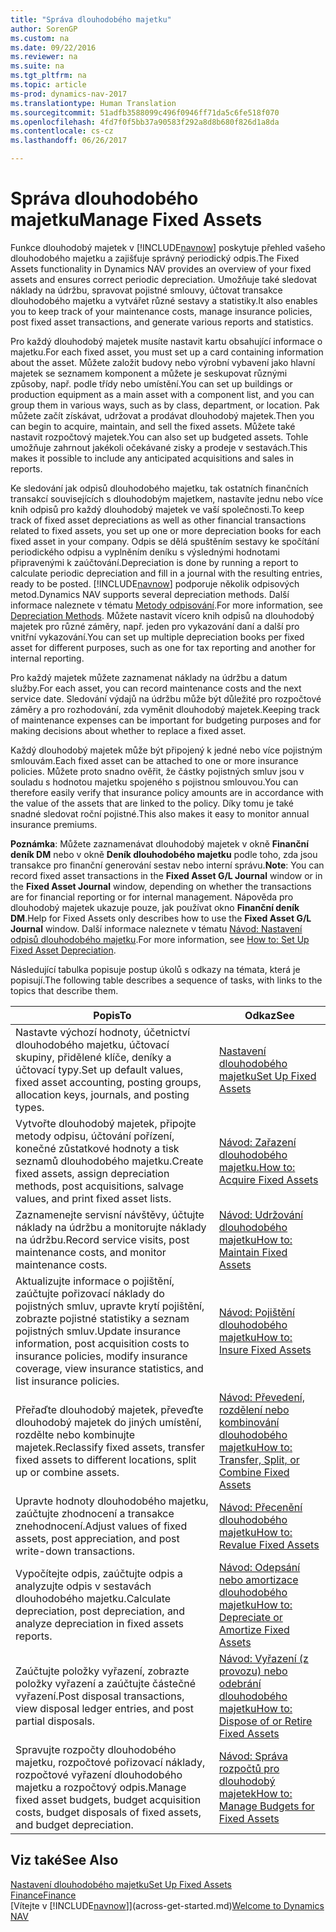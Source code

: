```yaml
---
title: "Správa dlouhodobého majetku"
author: SorenGP
ms.custom: na
ms.date: 09/22/2016
ms.reviewer: na
ms.suite: na
ms.tgt_pltfrm: na
ms.topic: article
ms-prod: dynamics-nav-2017
ms.translationtype: Human Translation
ms.sourcegitcommit: 51adfb3588099c496f0946ff71da5c6fe518f070
ms.openlocfilehash: 4fd7f0f5bb37a90583f292a8d8b680f826d1a8da
ms.contentlocale: cs-cz
ms.lasthandoff: 06/26/2017

---
```


# <a name="manage-fixed-assets"></a><span data-ttu-id="2bb0d-102">Správa dlouhodobého majetku</span><span class="sxs-lookup"><span data-stu-id="2bb0d-102">Manage Fixed Assets</span></span>
<span data-ttu-id="2bb0d-103">Funkce dlouhodobý majetek v [!INCLUDE[navnow](includes/navnow_md.md)] poskytuje přehled vašeho dlouhodobého majetku a zajišťuje správný periodický odpis.</span><span class="sxs-lookup"><span data-stu-id="2bb0d-103">The Fixed Assets functionality in Dynamics NAV provides an overview of your fixed assets and ensures correct periodic depreciation.</span></span> <span data-ttu-id="2bb0d-104">Umožňuje také sledovat náklady na údržbu, spravovat pojistné smlouvy, účtovat transakce dlouhodobého majetku a vytvářet různé sestavy a statistiky.</span><span class="sxs-lookup"><span data-stu-id="2bb0d-104">It also enables you to keep track of your maintenance costs, manage insurance policies, post fixed asset transactions, and generate various reports and statistics.</span></span>

<span data-ttu-id="2bb0d-105">Pro každý dlouhodobý majetek musíte nastavit kartu obsahující informace o majetku.</span><span class="sxs-lookup"><span data-stu-id="2bb0d-105">For each fixed asset, you must set up a card containing information about the asset.</span></span> <span data-ttu-id="2bb0d-106">Můžete založit budovy nebo výrobní vybavení jako hlavní majetek se seznamem komponent a můžete je seskupovat různými způsoby, např. podle třídy nebo umístění.</span><span class="sxs-lookup"><span data-stu-id="2bb0d-106">You can set up buildings or production equipment as a main asset with a component list, and you can group them in various ways, such as by class, department, or location.</span></span> <span data-ttu-id="2bb0d-107">Pak můžete začít získávat, udržovat a prodávat dlouhodobý majetek.</span><span class="sxs-lookup"><span data-stu-id="2bb0d-107">Then you can begin to acquire, maintain, and sell the fixed assets.</span></span> <span data-ttu-id="2bb0d-108">Můžete také nastavit rozpočtový majetek.</span><span class="sxs-lookup"><span data-stu-id="2bb0d-108">You can also set up budgeted assets.</span></span> <span data-ttu-id="2bb0d-109">Tohle umožňuje zahrnout jakékoli očekávané zisky a prodeje v sestavách.</span><span class="sxs-lookup"><span data-stu-id="2bb0d-109">This makes it possible to include any anticipated acquisitions and sales in reports.</span></span>

<span data-ttu-id="2bb0d-110">Ke sledování jak odpisů dlouhodobého majetku, tak ostatních finančních transakcí souvisejících s dlouhodobým majetkem, nastavíte jednu nebo více knih odpisů pro každý dlouhodobý majetek ve vaší společnosti.</span><span class="sxs-lookup"><span data-stu-id="2bb0d-110">To keep track of fixed asset depreciations as well as other financial transactions related to fixed assets, you set up one or more depreciation books for each fixed asset in your company.</span></span> <span data-ttu-id="2bb0d-111">Odpis se dělá spuštěním sestavy ke spočítání periodického odpisu a vyplněním deníku s výslednými hodnotami připravenými k zaúčtování.</span><span class="sxs-lookup"><span data-stu-id="2bb0d-111">Depreciation is done by running a report to calculate periodic depreciation and fill in a journal with the resulting entries, ready to be posted.</span></span> <span data-ttu-id="2bb0d-112">[!INCLUDE[navnow](includes/navnow_md.md)] podporuje několik odpisových metod.</span><span class="sxs-lookup"><span data-stu-id="2bb0d-112">Dynamics NAV supports several depreciation methods.</span></span> <span data-ttu-id="2bb0d-113">Další informace naleznete v tématu [Metody odpisování](fa-depreciation-methods.md).</span><span class="sxs-lookup"><span data-stu-id="2bb0d-113">For more information, see [Depreciation Methods](fa-depreciation-methods.md).</span></span> <span data-ttu-id="2bb0d-114">Můžete nastavit vícero knih odpisů na dlouhodobý majetek pro různé záměry, např. jeden pro vykazování daní a další pro vnitřní vykazování.</span><span class="sxs-lookup"><span data-stu-id="2bb0d-114">You can set up multiple depreciation books per fixed asset for different purposes, such as one for tax reporting and another for internal reporting.</span></span>

<span data-ttu-id="2bb0d-115">Pro každý majetek můžete zaznamenat náklady na údržbu a datum služby.</span><span class="sxs-lookup"><span data-stu-id="2bb0d-115">For each asset, you can record maintenance costs and the next service date.</span></span> <span data-ttu-id="2bb0d-116">Sledování výdajů na údržbu může být důležité pro rozpočtové záměry a pro rozhodování, zda vyměnit dlouhodobý majetek.</span><span class="sxs-lookup"><span data-stu-id="2bb0d-116">Keeping track of maintenance expenses can be important for budgeting purposes and for making decisions about whether to replace a fixed asset.</span></span>

<span data-ttu-id="2bb0d-117">Každý dlouhodobý majetek může být připojený k jedné nebo více pojistným smlouvám.</span><span class="sxs-lookup"><span data-stu-id="2bb0d-117">Each fixed asset can be attached to one or more insurance policies.</span></span> <span data-ttu-id="2bb0d-118">Můžete proto snadno ověřit, že částky pojistných smluv jsou v souladu s hodnotou majetku spojeného s pojistnou smlouvou.</span><span class="sxs-lookup"><span data-stu-id="2bb0d-118">You can therefore easily verify that insurance policy amounts are in accordance with the value of the assets that are linked to the policy.</span></span> <span data-ttu-id="2bb0d-119">Díky tomu je také snadné sledovat roční pojistné.</span><span class="sxs-lookup"><span data-stu-id="2bb0d-119">This also makes it easy to monitor annual insurance premiums.</span></span>

<span data-ttu-id="2bb0d-120">**Poznámka**: Můžete zaznamenávat dlouhodobý majetek v okně **Finanční deník DM** nebo v okně **Deník dlouhodobého majetku** podle toho, zda jsou transakce pro finanční generování sestav nebo interní správu.</span><span class="sxs-lookup"><span data-stu-id="2bb0d-120">**Note**: You can record fixed asset transactions in the **Fixed Asset G/L Journal** window or in the **Fixed Asset Journal** window, depending on whether the transactions are for financial reporting or for internal management.</span></span> <span data-ttu-id="2bb0d-121">Nápověda pro dlouhodobý majetek ukazuje pouze, jak používat okno **Finanční deník DM**.</span><span class="sxs-lookup"><span data-stu-id="2bb0d-121">Help for Fixed Assets only describes how to use the **Fixed Asset G/L Journal** window.</span></span> <span data-ttu-id="2bb0d-122">Další informace naleznete v tématu [Návod: Nastavení odpisů dlouhodobého majetku](fa-how-setup-depreciation.md).</span><span class="sxs-lookup"><span data-stu-id="2bb0d-122">For more information, see [How to: Set Up Fixed Asset Depreciation](fa-how-setup-depreciation.md).</span></span>

<span data-ttu-id="2bb0d-123">Následující tabulka popisuje postup úkolů s odkazy na témata, která je popisují.</span><span class="sxs-lookup"><span data-stu-id="2bb0d-123">The following table describes a sequence of tasks, with links to the topics that describe them.</span></span>

| <span data-ttu-id="2bb0d-124">Popis</span><span class="sxs-lookup"><span data-stu-id="2bb0d-124">To</span></span> | <span data-ttu-id="2bb0d-125">Odkaz</span><span class="sxs-lookup"><span data-stu-id="2bb0d-125">See</span></span> |
|----|-----|
|<span data-ttu-id="2bb0d-126">Nastavte výchozí hodnoty, účetnictví dlouhodobého majetku, účtovací skupiny, přidělené klíče, deníky a účtovací typy.</span><span class="sxs-lookup"><span data-stu-id="2bb0d-126">Set up default values, fixed asset accounting, posting groups, allocation keys, journals, and posting types.</span></span>|[<span data-ttu-id="2bb0d-127">Nastavení dlouhodobého majetku</span><span class="sxs-lookup"><span data-stu-id="2bb0d-127">Set Up Fixed Assets</span></span>](fa-setup.md)|
|<span data-ttu-id="2bb0d-128">Vytvořte dlouhodobý majetek, připojte metody odpisu, účtování pořízení, konečné zůstatkové hodnoty a tisk seznamů dlouhodobého majetku.</span><span class="sxs-lookup"><span data-stu-id="2bb0d-128">Create fixed assets, assign depreciation methods, post acquisitions, salvage values, and print fixed asset lists.</span></span>|[<span data-ttu-id="2bb0d-129">Návod: Zařazení dlouhodobého majetku.</span><span class="sxs-lookup"><span data-stu-id="2bb0d-129">How to: Acquire Fixed Assets</span></span>](fa-how-acquire.md)|
|<span data-ttu-id="2bb0d-130">Zaznamenejte servisní návštěvy, účtujte náklady na údržbu a monitorujte náklady na údržbu.</span><span class="sxs-lookup"><span data-stu-id="2bb0d-130">Record service visits, post maintenance costs, and monitor maintenance costs.</span></span>|[<span data-ttu-id="2bb0d-131">Návod: Udržování dlouhodobého majetku</span><span class="sxs-lookup"><span data-stu-id="2bb0d-131">How to: Maintain Fixed Assets</span></span>](fa-how-maintain.md)|
|<span data-ttu-id="2bb0d-132">Aktualizujte informace o pojištění, zaúčtujte pořizovací náklady do pojistných smluv, upravte krytí pojištění, zobrazte pojistné statistiky a seznam pojistných smluv.</span><span class="sxs-lookup"><span data-stu-id="2bb0d-132">Update insurance information, post acquisition costs to insurance policies, modify insurance coverage, view insurance statistics, and list insurance policies.</span></span>|[<span data-ttu-id="2bb0d-133">Návod: Pojištění dlouhodobého majetku</span><span class="sxs-lookup"><span data-stu-id="2bb0d-133">How to: Insure Fixed Assets</span></span>](fa-how-insure.md)|
|<span data-ttu-id="2bb0d-134">Přeřaďte dlouhodobý majetek, převeďte dlouhodobý majetek do jiných umístění, rozdělte nebo kombinujte majetek.</span><span class="sxs-lookup"><span data-stu-id="2bb0d-134">Reclassify fixed assets, transfer fixed assets to different locations, split up or combine assets.</span></span>|[<span data-ttu-id="2bb0d-135">Návod: Převedení, rozdělení nebo kombinování dlouhodobého majetku</span><span class="sxs-lookup"><span data-stu-id="2bb0d-135">How to: Transfer, Split, or Combine Fixed Assets</span></span>](fa-how-trans-split-combine.md)|
|<span data-ttu-id="2bb0d-136">Upravte hodnoty dlouhodobého majetku, zaúčtujte zhodnocení a transakce znehodnocení.</span><span class="sxs-lookup"><span data-stu-id="2bb0d-136">Adjust values of fixed assets, post appreciation, and post write-down transactions.</span></span>|[<span data-ttu-id="2bb0d-137">Návod: Přecenění dlouhodobého majetku</span><span class="sxs-lookup"><span data-stu-id="2bb0d-137">How to: Revalue Fixed Assets</span></span>](fa-how-revalue.md)|
|<span data-ttu-id="2bb0d-138">Vypočítejte odpis, zaúčtujte odpis a analyzujte odpis v sestavách dlouhodobého majetku.</span><span class="sxs-lookup"><span data-stu-id="2bb0d-138">Calculate depreciation, post depreciation, and  analyze depreciation in fixed assets reports.</span></span>|[<span data-ttu-id="2bb0d-139">Návod: Odepsání nebo amortizace dlouhodobého majetku</span><span class="sxs-lookup"><span data-stu-id="2bb0d-139">How to: Depreciate or Amortize Fixed Assets</span></span>](fa-how-depreciate-amortize.md)|
|<span data-ttu-id="2bb0d-140">Zaúčtujte položky vyřazení, zobrazte položky vyřazení a zaúčtujte částečné vyřazení.</span><span class="sxs-lookup"><span data-stu-id="2bb0d-140">Post disposal transactions, view disposal ledger entries, and post partial disposals.</span></span>|[<span data-ttu-id="2bb0d-141">Návod: Vyřazení (z provozu) nebo odebrání dlouhodobého majetku</span><span class="sxs-lookup"><span data-stu-id="2bb0d-141">How to: Dispose of or Retire Fixed Assets</span></span>](fa-how-dispose-retire.md)||
|<span data-ttu-id="2bb0d-142">Spravujte rozpočty dlouhodobého majetku, rozpočtové pořizovací náklady, rozpočtové vyřazení dlouhodobého majetku a rozpočtový odpis.</span><span class="sxs-lookup"><span data-stu-id="2bb0d-142">Manage fixed asset budgets, budget acquisition costs, budget disposals of fixed assets, and budget depreciation.</span></span>|[<span data-ttu-id="2bb0d-143">Návod: Správa rozpočtů pro dlouhodobý majetek</span><span class="sxs-lookup"><span data-stu-id="2bb0d-143">How to: Manage Budgets for Fixed Assets</span></span>](fa-how-manage-budgets.md)|

## <a name="see-also"></a><span data-ttu-id="2bb0d-144">Viz také</span><span class="sxs-lookup"><span data-stu-id="2bb0d-144">See Also</span></span>
[<span data-ttu-id="2bb0d-145">Nastavení dlouhodobého majetku</span><span class="sxs-lookup"><span data-stu-id="2bb0d-145">Set Up Fixed Assets</span></span>](fa-setup.md)  
[<span data-ttu-id="2bb0d-146">Finance</span><span class="sxs-lookup"><span data-stu-id="2bb0d-146">Finance</span></span>](finance-setup.md)  
<span data-ttu-id="2bb0d-147">[Vítejte v [!INCLUDE[navnow](includes/navnow_md.md)]](across-get-started.md)</span><span class="sxs-lookup"><span data-stu-id="2bb0d-147">[Welcome to Dynamics NAV](across-get-started.md)</span></span>

